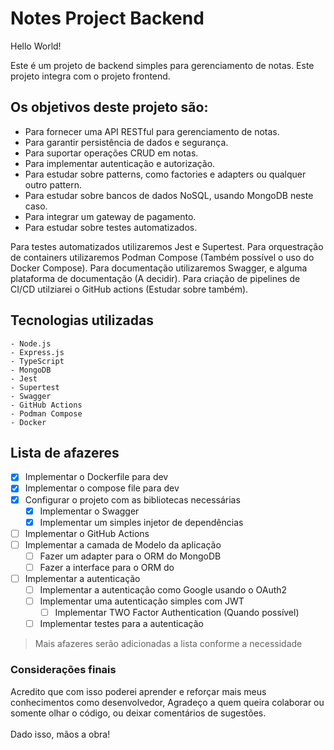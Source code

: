 # Notes Project Backend

Hello World!

Este é um projeto de backend simples para gerenciamento de notas.
Este projeto integra com o projeto frontend.

## Os objetivos deste projeto são:

- Para fornecer uma API RESTful para gerenciamento de notas.
- Para garantir persistência de dados e segurança.
- Para suportar operações CRUD em notas.
- Para implementar autenticação e autorização.
- Para estudar sobre patterns, como factories e adapters ou qualquer outro pattern.
- Para estudar sobre bancos de dados NoSQL, usando MongoDB neste caso.
- Para integrar um gateway de pagamento.
- Para estudar sobre testes automatizados.

Para testes automatizados utilizaremos Jest e Supertest.
Para orquestração de containers utilizaremos Podman Compose (Também possível o uso do Docker Compose).
Para documentação utilizaremos Swagger, e alguma plataforma de documentação (A decidir).
Para criação de pipelines de CI/CD utilziarei o GitHub actions (Estudar sobre também).

## Tecnologias utilizadas
```
- Node.js
- Express.js
- TypeScript
- MongoDB
- Jest
- Supertest
- Swagger
- GitHub Actions
- Podman Compose
- Docker
```

## Lista de afazeres

- [x] Implementar o Dockerfile para dev
- [x] Implementar o compose file para dev
- [X] Configurar o projeto com as bibliotecas necessárias
    - [x] Implementar o Swagger
    - [X] Implementar um simples injetor de dependências
- [ ] Implementar o GitHub Actions
- [ ] Implementar a camada de Modelo da aplicação
    - [ ] Fazer um adapter para o ORM do MongoDB
    - [ ] Fazer a interface para o ORM do
- [ ] Implementar a autenticação
    - [ ] Implementar a autenticação como Google usando o OAuth2
    - [ ] Implementar uma autenticação simples com JWT
        - [ ] Implementar TWO Factor Authentication (Quando possível)
    - [ ] Implementar testes para a autenticação
> Mais afazeres serão adicionadas a lista conforme a necessidade


### Considerações finais

Acredito que com isso poderei aprender e reforçar mais meus conhecimentos como desenvolvedor,
Agradeço a quem queira colaborar ou somente olhar o código, ou deixar comentários de sugestões.</br>
</br>
Dado isso, mãos a obra!
